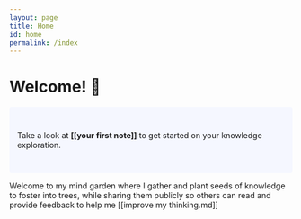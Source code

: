 ```yaml
---
layout: page
title: Home
id: home
permalink: /index
---
```


# Welcome! 🌱

<p style="padding: 3em 1em; background: #f5f7ff; border-radius: 4px;">
  Take a look at <span style="font-weight: bold">[[your first note]]</span> to get started on your knowledge exploration.
</p>

Welcome to my mind garden where I gather and plant seeds of knowledge to foster into trees, while sharing them publicly so others can read and provide feedback to help me [[improve my thinking.md]]

<style>
  .wrapper {
    max-width: 46em;
  }
</style>
